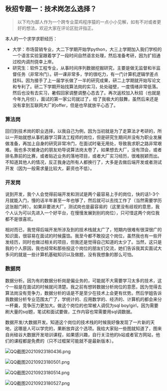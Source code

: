 ## 秋招专题一：技术岗怎么选择？

> 以下均为鄙人作为一个跨专业菜鸡程序猿的一点小小见解，如有不对或者更好的想法，欢迎大家在评论区批评指正。

本人的一个求学求职经历：

- 大学：市场营销专业，大二下学期开始学python，大三上学期加入我们学校的一个语言实验室跟着学了一段时间自然语言处理，然后准备考研，因为扩招通过校内调剂侥幸上岸。
- 研究生：软件工程专业，从事时间序列数据挖掘研究，主要是做无监督和半监督任务（非常冷门）。研一课非常多，学的很吃力，有一门计算机逻辑学差点挂科。因为接手了上一届学长做了一半的研究成果，研二上学期就开始写论文和专利了。研二下学期开始找算法岗的实习，处处碰壁，一度情绪非常低落。然后也没有去实习，暑假回家调整调整心态去了。再次返校加入秋招（也就是今年九月份），面试的第一家公司就过了，给了我极大的鼓舞，虽然后来还是没有拿到互联网大厂的offer，但是也早就放平心态了。

### 算法岗

回归到技术岗的职业选择，以我自己为例，因为当初就是为了走算法才考研的，所以一开始就想从事机器学习算法工程师的岗位，但是研究生期间并没有为职业发展做准备，再加上自身的研究非常冷门，在面试时毫无用处，导致我求职之路非常艰难。我也多次被身边的朋友劝导说算法岗太卷了，如果想去大厂，没有顶会，或者排名靠前的比赛，或者贴近业务的落地项目，或者大厂实习经历，很难脱颖而出。不知道其他人的情况，反正我身边所有人都换行了，大多是去做后端开发或者测试开发（因为一般需求量比较大，薪资也不低）。

### 开发岗

说到开发，我个人会觉得前端开发和测试是两个最容易上手的岗位，快的话1-3个月就能入门，慢的话半年甚至一年也够了，然后就可以去找工作了（当然需要学历这张敲门砖）。如果非要进大厂，测试岗也是最容易的（这里没有歧视的意思，我个人认为可以先进入一个好平台，在慢慢发展到别的岗位），只可惜这两个岗位我都不是很喜欢。

相对而已，我觉得后端开发所涉及到的技术栈就太广了，短期内很难有很深很广的知识面，很容易在面试的时候露馅。我至今都不敢投这个岗位，虽然我也有一些开发经历，同时也做过相关的项目，但我还是觉得自己知道的太少了。当然，这只是我的个人原因，我也经常和那些投这个岗位的朋友们交流，她们告诉我其实面试大多问的就是一些计算机基础知识以及做题，没有我想象的那么可怕。

### 数据岗

数据分析。因为有的数据分析岗是偏业务的，可能就不大需要学习太多的技术，这个一般是在面试的时候就问清楚。我之前有想转数据分析岗位的意愿，因为觉得去算法岗没有竞争力，数据分析的话是不是至少在技术上会更有优势。然后学姐告诉我数据分析专业范围太广了，学统计的、应用数学的、经济的、计算机的都会来分一杯羹，竞争压力更加大。做这个岗位的也常被人调侃为sql boy/girl，因为需要刷大量的sql题，笔试和面试要做，工作内容也常需要用sql调数据。

数据开发/大数据开发。知道这个岗位的技术栈的时候我好像发现了一片新的天地，这哪是人可以学完的，果断放弃这个选项。我给大家贴一些图就知道了，图来自尚硅谷大数据开发培训课程，如果感兴趣，自行关注他的b站或者官方网站，他们的课程都是免费的（只不过框架可能就不是最新版本）。



![QQ截图20210923180436.png](C:\Users\LENOVO\Desktop\QQ截图20210923180436.png)



![QQ截图20210923180501.png](C:\Users\LENOVO\Desktop\QQ截图20210923180501.png)


![QQ截图20210923180514.png](C:\Users\LENOVO\Desktop\QQ截图20210923180514.png)


![QQ截图20210923180527.png](C:\Users\LENOVO\Desktop\QQ截图20210923180527.png)








